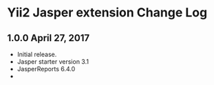 Yii2 Jasper extension Change Log
==========================



1.0.0 April 27, 2017
-----------------------------

- Initial release.
- Jasper starter version 3.1
- JasperReports 6.4.0
- 
